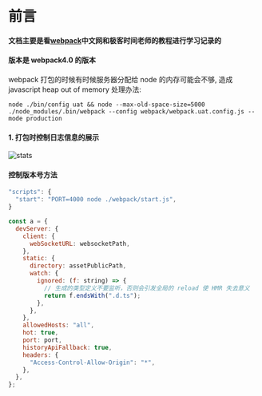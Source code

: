 # 前言

#### 文档主要是看[webpack](https://www.webpackjs.com/guides/getting-started/)中文网和极客时间老师的教程进行学习记录的

#### 版本是 webpack4.0 的版本

webpack 打包的时候有时候服务器分配给 node 的内存可能会不够, 造成 javascript heap out of memory
处理办法:

```shell
node ./bin/config uat && node --max-old-space-size=5000 ./node_modules/.bin/webpack --config webpack/webpack.uat.config.js --mode production
```

#### 1. 打包时控制日志信息的展示

![stats](@public/webpack/stats.png)

#### 控制版本号方法

```javascript
"scripts": {
  "start": "PORT=4000 node ./webpack/start.js",
}
```

```javascript
const a = {
  devServer: {
    client: {
      webSocketURL: websocketPath,
    },
    static: {
      directory: assetPublicPath,
      watch: {
        ignored: (f: string) => {
          // 生成的类型定义不要监听，否则会引发全局的 reload 使 HMR 失去意义
          return f.endsWith(".d.ts");
        },
      },
    },
    allowedHosts: "all",
    hot: true,
    port: port,
    historyApiFallback: true,
    headers: {
      "Access-Control-Allow-Origin": "*",
    },
  },
};
```
